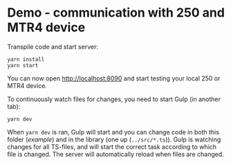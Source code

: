 # Demo - communication with 250 and MTR4 device

Transpile code and start server:

```shell
yarn install
yarn start
```

You can now open [http://localhost:8090](http://localhost:8090) and start
testing your local 250 or MTR4 device.

To continuously watch files for changes, you need to start Gulp (in another
tab):

```shell
yarn dev
```

When `yarn dev` is ran, Gulp will start and you can change code in both this
folder (_example_) and in the library (one up (`../src/*.ts`)). Gulp is watching
changes for all TS-files, and will start the correct task according to which
file is changed. The server will automatically reload when files are changed.
